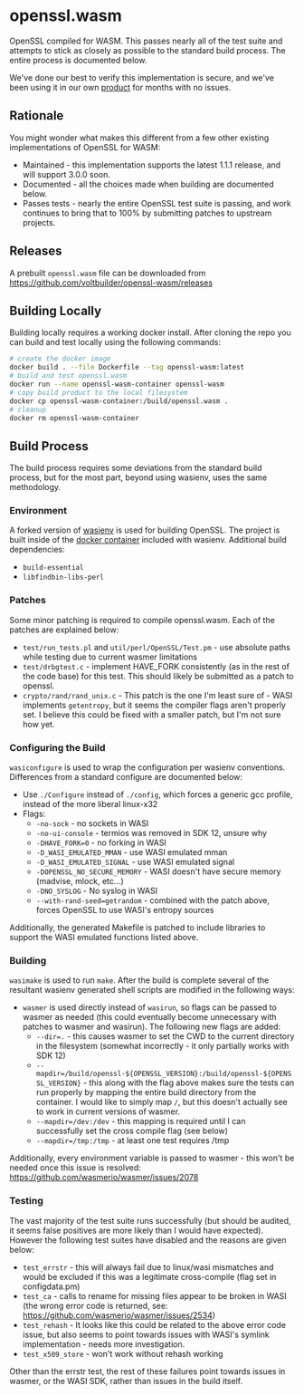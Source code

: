 # openssl.wasm

OpenSSL compiled for WASM. This passes nearly all of the test suite and attempts to stick as closely as possible to the standard build process. The entire process is documented below.

We've done our best to verify this implementation is secure, and we've been using it in our own [product](https://volt.build/VoltSigner/) for months with no issues.

## Rationale

You might wonder what makes this different from a few other existing implementations of OpenSSL for WASM:

* Maintained - this implementation supports the latest 1.1.1 release, and will support 3.0.0 soon. 
* Documented - all the choices made when building are documented below.
* Passes tests - nearly the entire OpenSSL test suite is passing, and work continues to bring that to 100% by submitting patches to upstream projects.

## Releases

A prebuilt `openssl.wasm` file can be downloaded from https://github.com/voltbuilder/openssl-wasm/releases

## Building Locally

Building locally requires a working docker install. After cloning the repo you can build and test locally using the following commands:

```sh
# create the docker image
docker build . --file Dockerfile --tag openssl-wasm:latest
# build and test openssl.wasm
docker run --name openssl-wasm-container openssl-wasm
# copy build product to the local filesystem
docker cp openssl-wasm-container:/build/openssl.wasm .
# cleanup
docker rm openssl-wasm-container
```

## Build Process

The build process requires some deviations from the standard build process, but for the most part, beyond using wasienv, uses the same methodology.

### Environment

A forked version of [wasienv](https://github.com/artlogic/wasienv/blob/artlogic/README.md#note) is used for building OpenSSL. The project is built inside of the [docker container](https://hub.docker.com/r/artlogical/wasienv) included with wasienv. Additional build dependencies:

* `build-essential`
* `libfindbin-libs-perl`

### Patches

Some minor patching is required to compile openssl.wasm. Each of the patches are explained below:

* `test/run_tests.pl` and `util/perl/OpenSSL/Test.pm` - use absolute paths while testing due to current wasmer limitations
* `test/drbgtest.c` - implement HAVE_FORK consistently (as in the rest of the code base) for this test. This should likely be submitted as a patch to openssl.
* `crypto/rand/rand_unix.c` - This patch is the one I'm least sure of - WASI implements `getentropy`, but it seems the compiler flags aren't properly set. I believe this could be fixed with a smaller patch, but I'm not sure how yet.

### Configuring the Build

`wasiconfigure` is used to wrap the configuration per wasienv conventions. Differences from a standard configure are documented below:

* Use `./Configure` instead of `./config`, which forces a generic gcc profile, instead of the more liberal linux-x32
* Flags:
   * `-no-sock` - no sockets in WASI
   * `-no-ui-console` - termios was removed in SDK 12, unsure why
   * `-DHAVE_FORK=0` - no forking in WASI
   * `-D_WASI_EMULATED_MMAN` - use WASI emulated mman
   * `-D_WASI_EMULATED_SIGNAL` - use WASI emulated signal
   * `-DOPENSSL_NO_SECURE_MEMORY` - WASI doesn't have secure memory (madvise, mlock, etc...)
   * `-DNO_SYSLOG` - No syslog in WASI
   * `--with-rand-seed=getrandom` - combined with the patch above, forces OpenSSL to use WASI's entropy sources

Additionally, the generated Makefile is patched to include libraries to support the WASI emulated functions listed above.

### Building

`wasimake` is used to run `make`. After the build is complete several of the resultant wasienv generated shell scripts are modified in the following ways:

* `wasmer` is used directly instead of `wasirun`, so flags can be passed to wasmer as needed (this could eventually become unnecessary with patches to wasmer and wasirun). The following new flags are added:
   * `--dir=.` - this causes wasmer to set the CWD to the current directory in the filesystem (somewhat incorrectly - it only partially works with SDK 12)
   * `--mapdir=/build/openssl-${OPENSSL_VERSION}:/build/openssl-${OPENSSL_VERSION}` - this along with the flag above makes sure the tests can run properly by mapping the entire build directory from the container. I would like to simply map `/`, but this doesn't actually see to work in current versions of wasmer.
   * `--mapdir=/dev:/dev` - this mapping is required until I can successfully set the cross compile flag (see below)
   * `--mapdir=/tmp:/tmp` - at least one test requires /tmp
   
Additionally, every environment variable is passed to wasmer - this won't be needed once this issue is resolved: https://github.com/wasmerio/wasmer/issues/2078

### Testing

The vast majority of the test suite runs successfully (but should be audited, it seems false positives are more likely than I would have expected). However the following test suites have disabled and the reasons are given below:

* `test_errstr` - this will always fail due to linux/wasi mismatches and would be excluded if this was a legitimate cross-compile (flag set in configdata.pm)
* `test_ca` - calls to rename for missing files appear to be broken in WASI (the wrong error code is returned, see: https://github.com/wasmerio/wasmer/issues/2534)
* `test_rehash` - It looks like this could be related to the above error code issue, but also seems to point towards issues with WASI's symlink implementation - needs more investigation.
* `test_x509_store` - won't work without rehash working

Other than the errstr test, the rest of these failures point towards issues in wasmer, or the WASI SDK, rather than issues in the build itself.
